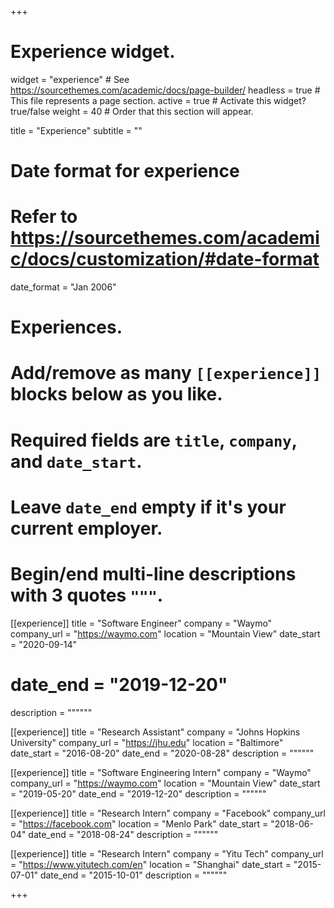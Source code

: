 +++
# Experience widget.
widget = "experience"  # See https://sourcethemes.com/academic/docs/page-builder/
headless = true  # This file represents a page section.
active = true  # Activate this widget? true/false
weight = 40  # Order that this section will appear.

title = "Experience"
subtitle = ""

# Date format for experience
#   Refer to https://sourcethemes.com/academic/docs/customization/#date-format
date_format = "Jan 2006"

# Experiences.
#   Add/remove as many `[[experience]]` blocks below as you like.
#   Required fields are `title`, `company`, and `date_start`.
#   Leave `date_end` empty if it's your current employer.
#   Begin/end multi-line descriptions with 3 quotes `"""`.
[[experience]]
  title = "Software Engineer"
  company = "Waymo"
  company_url = "https://waymo.com"
  location = "Mountain View"
  date_start = "2020-09-14"
#  date_end = "2019-12-20"
  description = """"""
 
[[experience]]
  title = "Research Assistant"
  company = "Johns Hopkins University"
  company_url = "https://jhu.edu"
  location = "Baltimore"
  date_start = "2016-08-20"
  date_end = "2020-08-28"
  description = """"""

[[experience]]
  title = "Software Engineering Intern"
  company = "Waymo"
  company_url = "https://waymo.com"
  location = "Mountain View"
  date_start = "2019-05-20"
  date_end = "2019-12-20"
  description = """"""

[[experience]]
  title = "Research Intern"
  company = "Facebook"
  company_url = "https://facebook.com"
  location = "Menlo Park"
  date_start = "2018-06-04"
  date_end = "2018-08-24"
  description = """"""

[[experience]]
  title = "Research Intern"
  company = "Yitu Tech"
  company_url = "https://www.yitutech.com/en"
  location = "Shanghai"
  date_start = "2015-07-01"
  date_end = "2015-10-01"
  description = """"""

+++

